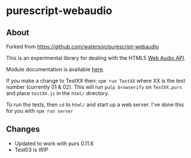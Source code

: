 # purescript-webaudio

## About
Forked from https://github.com/waterson/purescript-webaudio

This is an experimental library for dealing with the HTML5 [Web Audio
API](https://dvcs.w3.org/hg/audio/raw-file/tip/webaudio/specification.html).

Module documentation is available [here](API.md).

If you make a change to TestXX then:
`npm run TestXX` where XX is the test number (currently 01 & 02).  This will run `pulp browserify` on `TestXX.purs` and place `testXX.js` in the `html/` directory.

To run the tests, then `cd` to `html/` and start up a web server.  I've done this for you with `npm run server`

## Changes
* Updated to work with purs 0.11.6
* Test03 is WIP

